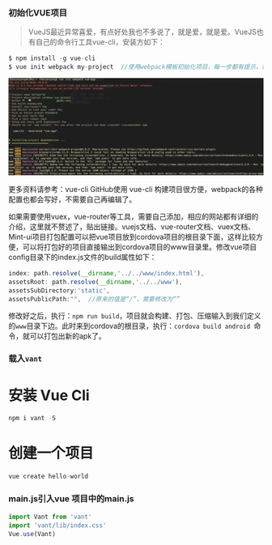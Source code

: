 ### 初始化VUE项目
> VueJS最近异常喜爱，有点好处我也不多说了，就是爱，就是爱。VueJS也有自己的命令行工具vue-cli，安装方如下：
```js
$ npm install -g vue-cli
$ vue init webpack my-project  //使用webpack模板初始化项目，每一步都有提示，很像之前bower构建项目的流程
```
![](../images/WX20190723-232739@2x.png)

更多资料请参考：vue-cli GitHub使用 vue-cli 构建项目很方便，webpack的各种配置也都会写好，不需要自己再编辑了。

如果需要使用vuex，vue-router等工具，需要自己添加，相应的网站都有详细的介绍，这里就不赘述了，贴出链接。vuejs文档、vue-router文档、vuex文档、Mint-ui项目打包配置可以把vue项目放到cordova项目的根目录下面，这样比较方便，可以将打包好的项目直接输出到cordova项目的www目录里。修改vue项目config目录下的index.js文件的build属性如下：
```js
index: path.resolve(__dirname,'../../www/index.html'),
assetsRoot: path.resolve(__dirname,'../../www'),
assetsSubDirectory:'static',
assetsPublicPath:"",  //原来的值是“/”，需要修改为“”
```
修改好之后，执行：`npm run build`，项目就会构建、打包、压缩输入到我们定义的`www`目录下边。此时来到cordova的根目录，执行：`cordova build android `命令，就可以打包出新的apk了。

### 载入`vant`

# 安装 Vue Cli
```js
npm i vant -S
```
# 创建一个项目
```js
vue create hello-world
```
### main.js引入vue 项目中的main.js
```js
import Vant from 'vant'
import 'vant/lib/index.css'
Vue.use(Vant)
```

